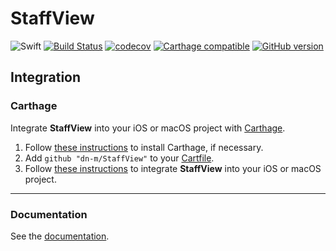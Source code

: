 # StaffView

![Swift](https://img.shields.io/badge/%20in-swift%203.1-orange.svg)
[![Build Status](https://travis-ci.org/dn-m/StaffView.svg?branch=master)](https://travis-ci.org/dn-m/StaffView) 
[![codecov](https://codecov.io/gh/dn-m/StaffView/branch/master/graph/badge.svg)](https://codecov.io/gh/dn-m/StaffView) 
[![Carthage compatible](https://img.shields.io/badge/Carthage-compatible-4BC51D.svg?style=flat)](https://github.com/Carthage/Carthage) 
[![GitHub version](https://badge.fury.io/gh/dn-m%2FStaffView.svg)](https://badge.fury.io/gh/dn-m%2FStaffView) 

## Integration

### Carthage
Integrate **StaffView** into your iOS or macOS project with [Carthage](https://github.com/Carthage/Carthage).

1. Follow [these instructions](https://github.com/Carthage/Carthage#installing-carthage) to install Carthage, if necessary.
2. Add `github "dn-m/StaffView"` to your [Cartfile](https://github.com/Carthage/Carthage/blob/master/Documentation/Artifacts.md#cartfile).
3. Follow [these instructions](https://github.com/Carthage/Carthage#adding-frameworks-to-an-application) to integrate **StaffView** into your iOS or macOS project.

---

### Documentation
See the [documentation](http://dn-m.github.io/StaffView/).
